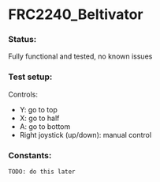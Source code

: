 # FRC2240_Beltivator
### Status:
Fully functional and tested, no known issues
### Test setup:

Controls:
- Y: go to top
- X: go to half
- A: go to bottom
- Right joystick (up/down): manual control

### Constants:
```
TODO: do this later
```